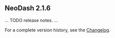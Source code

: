 ## NeoDash 2.1.6
...
TODO release notes.
...

For a complete version history, see the [Changelog](https://github.com/neo4j-labs/neodash/blob/master/changelog.md).